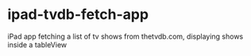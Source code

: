 ipad-tvdb-fetch-app
===================

iPad app fetching a list of tv shows from thetvdb.com, displaying shows inside a tableView
